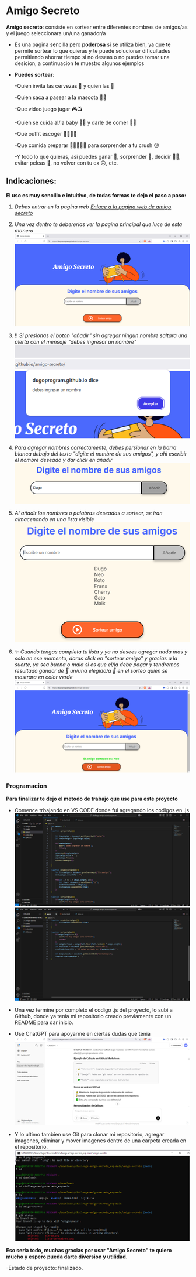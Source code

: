   <h1>Amigo Secreto</h1> 

 **Amigo secreto**: consiste en sortear entre diferentes nombres de amigos/as y el juego seleccionara un/una ganador/a
- Es una pagina sencilla pero __poderosa__ si se utiliza bien, ya que te permite sortear lo que quieras y te puede solucionar dificultades permitiendo ahorrar tiempo si no deseas o no puedes tomar una desicion, a continuacion te muestro algunos ejemplos
- **Puedes sortear**:
 
     -Quien invita las cervezas :beers: y quien las :pizza:

     -Quien saca a pasear a la mascota :elephant::poop:

     -Que video juego jugar :video_game::tv: 

     -Quien se cuida al/la baby :family_man_girl: y darle de comer :baby_bottle::baby:

     -Que outfit escoger :kimono::shirt::jeans::dress:

     -Que comida preparar :fried_shrimp::ramen::hotdog::burrito::meat_on_bone: para sorprender a tu crush :kissing_heart:

     -Y todo lo que quieras, asi puedes ganar :dart:, sorprender :star_struck:, decidir :face_with_spiral_eyes:, evitar peleas :wrestling:, no volver con tu ex :upside_down_face:, etc.

<h2>Indicaciones:</h2>

 **El uso es muy sencillo e intuitivo, de todas formas te dejo el paso a paso:**
1. *Debes entrar en la pagina web [Enlace a la pagina web de amigo secreto](https://dugoprogram.github.io/amigo-secreto/)*
2. *Una vez dentro te debererias ver la pagina principal que luce de esta manera* ![Imagen de la pagina princial de amigo secreto](imagenes/pagina-principal.png)

3. :bangbang: *Si presionas el boton "añadir" sin agregar ningun nombre saltara una alerta con el mensaje "debes ingresar un nombre" ![Imagen de la alerta de amigo secreto](imagenes/alerta.png)*
4. *Para agregar nombres correctamente, debes persionar en la barra blanca debajo del texto "digite el nombre de sus amigos", y ahi escribir el nombre deseado y dar click en añadir ![Imagen _agregar_nombres](imagenes/nombres.png)*
5. *Al añadir los nombres o palabras deseadas a sortear, se iran almacenando en una lista visible* ![Imagen de la lista_de_los_nombres_agregados](imagenes/lista-de-nombres.png)
6. :sparkles: *Cuando tengas completa tu lista y ya no desees agregar nada mas y solo en ese momento, daras click en "sortear amigo" y gracias a la suerte, ya sea buena o mala si es que el/la debe pagar y tendremos resultado ganaor de :sparkler: un/una elegido/a :sparkler: en el sorteo quien se mostrara en color verde* ![Imagen del_resultado_del_sorteo](imagenes/resultado-sorteo.png)

<h3>Programacion</h3>

**Para finalizar te dejo el metodo de trabajo que use para este proyecto**
- Comence trbajando en VS CODE donde fui agregando los codigos en .js ![imagen_del_codigo_js_1](imagenes/codigo-js.png) ![imagen_del_codigo_js_2](imagenes/codigo2-js.png)

- Una vez termine por completo el codigo .js del proyecto, lo subi a Github, donde ya tenia mi repositorio creado previamente con un README para dar inicio.

- Use ChatGPT para apoyarme en ciertas dudas que tenia ![imagen_de_chatgpt](imagenes/chatgpt.png)

- Y lo ultimo tambien use Git para clonar mi repositorio, agregar imagenes, eliminar y mover imagenes dentro de una carpeta creada en el repositorio. ![imagen_de_git](imagenes/git.png)

**Eso seria todo, muchas gracias por usar "Amigo Secreto" te quiero mucho y espero pueda darte diversion y utilidad.**







-Estado de proyecto: finalizado.

